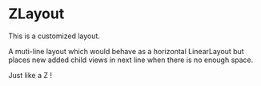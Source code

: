 # ZLayout

This is a customized layout.

A muti-line layout which would behave as a horizontal LinearLayout but places new added child views in next line when there is no enough space.

Just like a Z !
